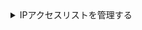<details><summary>IPアクセスリストを管理する</summary>

ClickHouse Cloudのサービスリストから作業するサービスを選び、**設定**に切り替えます。

![サービスの設定](@site/docs/ja/_snippets/images/cloud-service-settings.png)

IPアクセスリストが**現在、このサービスにアクセスできるトラフィックはありません**と表示される場合は、**エントリを追加**して問題を解決できます。

![サービスがトラフィックを許可しているか確認する](@site/docs/ja/_snippets/images/ip-allow-list-check-list.png)

クイックスタートのために、ローカルのセキュリティポリシーが許可する場合は、現在のIPアドレスのみを追加することができます。これを行うには、**現在のIPを追加**を使用し、現在のIPと説明「ホームIP」でフォームを自動入力します。必要に応じてフォームを修正し、**エントリを追加**し**エントリを送信**します。

![現在のIPアドレスを追加する](@site/docs/ja/_snippets/images/ip-allow-list-add-current-ip.png)

</details>
